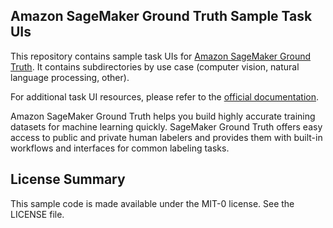 ## Amazon SageMaker Ground Truth Sample Task UIs

This repository contains sample task UIs for [Amazon SageMaker Ground Truth](https://aws.amazon.com/sagemaker/groundtruth/). It contains subdirectories by use case (computer vision, natural language processing, other).

For additional task UI resources, please refer to the [official documentation](https://docs.aws.amazon.com/sagemaker/latest/dg/sms-custom-templates-step2.html).

Amazon SageMaker Ground Truth helps you build highly accurate training datasets for machine learning quickly. SageMaker Ground Truth offers easy access to public and private human labelers and provides them with built-in workflows and interfaces for common labeling tasks.

## License Summary

This sample code is made available under the MIT-0 license. See the LICENSE file.